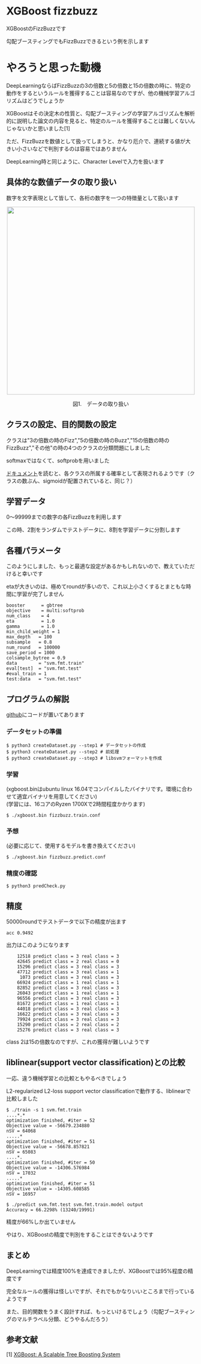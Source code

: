 # XGBoost fizzbuzz

XGBoostのFizzBuzzです　　

勾配ブースティングでもFizzBuzzできるという例を示します  

# やろうと思った動機
DeepLearningならばFizzBuzzの3の倍数と5の倍数と15の倍数の時に、特定の動作をするというルールを獲得することは容易なのですが、他の機械学習アルゴリズムはどうでしょうか  

XGBoostはその決定木の性質と、勾配ブースティングの学習アルゴリズムを解析的に説明した論文の内容を見ると、特定のルールを獲得することは難しくないんじゃないかと思いました[1]  

ただ、FizzBuzzを数値として扱ってしまうと、かなり厄介で、連続する値が大きい小さいなどで判別するのは容易ではありません  

DeepLearning時と同じように、Character Levelで入力を扱います  


## 具体的な数値データの取り扱い

数字を文字表現として皆して、各桁の数字を一つの特徴量として扱います  

<p align="center">
  <img width="500px" src="https://user-images.githubusercontent.com/4949982/28323318-68cc39ec-6c13-11e7-82d0-ba2f9998100f.png">
</p>
<div align="center"> 図1.　データの取り扱い </div>

## クラスの設定、目的関数の設定
クラスは"3の倍数の時のFizz","5の倍数の時のBuzz","15の倍数の時のFizzBuzz","その他"の時の4つのクラスの分類問題にしました  

softmaxではなくて、softprobを用いました  

[ドキュメント](https://github.com/dmlc/xgboost/blob/master/doc/parameter.md)を読むと、各クラスの所属する確率として表現されるようです（クラスの数ぶん、sigmoidが配置されていると、同じ？）  

## 学習データ
0〜99999までの数字の各FizzBuzzを利用します　　

この時、2割をランダムでテストデータに、8割を学習データに分割します　　

## 各種パラメータ
このようにしました、もっと最適な設定があるかもしれないので、教えていただけると幸いです  

etaが大きいのは、極めてroundが多いので、これ以上小さくするとまともな時間に学習が完了しません　　
```console
booster      = gbtree
objective    = multi:softprob
num_class    = 4
eta          = 1.0
gamma        = 1.0
min_child_weight = 1
max_depth   = 100
subsample   = 0.8
num_round   = 100000
save_period = 1000
colsample_bytree = 0.9
data        = "svm.fmt.train"
eval[test]  = "svm.fmt.test"
#eval_train = 1
test:data   = "svm.fmt.test"
```

## プログラムの解説
[github](https://github.com/GINK03/xgboost-fizzbuzz)にコードが置いてあります  

### データセットの準備
```console
$ python3 createDataset.py --step1 # データセットの作成
$ python3 createDataset.py --step2 # 前処理
$ python3 createDataset.py --step3 # libsvmフォーマットを作成
```

### 学習  
(xgboost.binはubuntu linux 16.04でコンパイルしたバイナリです。環境に合わせて適宜バイナリを用意してください)  
(学習には、16コアのRyzen 1700Xで2時間程度かかります)
```console
$ ./xgboost.bin fizzbuzz.train.conf
```

### 予想  
(必要に応じて、使用するモデルを書き換えてください)
```console
$ ./xgboost.bin fizzbuzz.predict.conf 
```

### 精度の確認
```console
$ python3 predCheck.py
```

## 精度
50000roundでテストデータで以下の精度が出ます  
```console
acc 0.9492
```

出力はこのようになります  
```console
    12518 predict class = 3 real class = 3
    42645 predict class = 2 real class = 0
    15296 predict class = 3 real class = 3
    47712 predict class = 3 real class = 1
     1073 predict class = 3 real class = 3
    66924 predict class = 1 real class = 1
    82852 predict class = 3 real class = 3
    26043 predict class = 1 real class = 1
    96556 predict class = 3 real class = 3
    81672 predict class = 1 real class = 1
    44018 predict class = 3 real class = 3
    16622 predict class = 3 real class = 3
    79924 predict class = 3 real class = 3
    15290 predict class = 2 real class = 2
    25276 predict class = 3 real class = 3
```
class 2は15の倍数なのですが、これの獲得が難しいようです

## liblinear(support vector classification)との比較
一応、違う機械学習との比較ともやるべきでしょう  

L2-regularized L2-loss support vector classificationで動作する、liblinearで比較しました　　
```console
$ ./train -s 1 svm.fmt.train 
....*.*
optimization finished, #iter = 52
Objective value = -56679.234880
nSV = 64068
.....*
optimization finished, #iter = 51
Objective value = -56678.857821
nSV = 65083
....*.
optimization finished, #iter = 50
Objective value = -14306.576984
nSV = 17032
.....*
optimization finished, #iter = 51
Objective value = -14305.608585
nSV = 16957
```

```console
$ ./predict svm.fmt.test svm.fmt.train.model output
Accuracy = 66.2298% (13240/19991)
```
精度が66%しか出ていません  

やはり、XGBoostの精度で判別をすることはできないようです  

## まとめ
DeepLearningでは精度100%を達成できましたが、XGBoostでは95%程度の精度です  

完全なルールの獲得は怪しいですが、それでもかなりいいところまで行っているようです　　

また、目的関数をうまく設計すれば、もっといけるでしょう（勾配ブースティングのマルチラベル分類、どうやるんだろう）　　

## 参考文献
[1] [XGBoost: A Scalable Tree Boosting System](https://arxiv.org/pdf/1603.02754.pdf)
